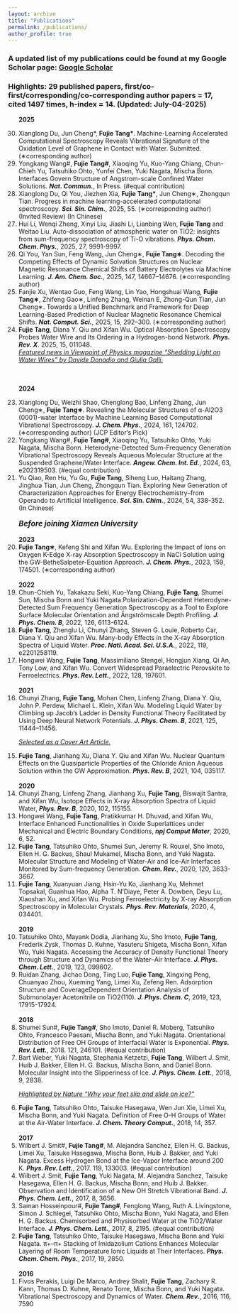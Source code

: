 ```yaml
---
layout: archive
title: "Publications"
permalink: /publications/
author_profile: true
---
```

### A updated list of my publications could be found at my Google Scholar page: [Google Scholar](https://scholar.google.com/citations?user=-Rx1hiIAAAAJ&hl=en) 

### **Highlights**: 29 published papers, first/co-first/corresponding/co-corresponding author papers = 17, cited 1497 times, h-index = 14. (Updated: July-04-2025)

<ol reversed>

<b>2025</b>

<li>Xianglong Du, Jun Cheng*, <b>Fujie Tang*</b>. Machine-Learning Accelerated Computational Spectroscopy Reveals Vibrational Signature of the Oxidation Level of Graphene in Contact with Water. Submitted. (∗corresponding author)</li>

<li>Yongkang Wang#, <b>Fujie Tang#</b>, Xiaoqing Yu, Kuo-Yang Chiang, Chun-Chieh Yu, Tatsuhiko Ohto, Yunfei Chen, Yuki Nagata, Mischa Bonn. Interfaces Govern Structure of Angstrom-scale Confined Water Solutions. <b><i>Nat. Commun.</i></b>, In Press. (#equal contribution)</li>

<li>Xianglong Du, Qi You, Jiezhen Xia, <b>Fujie Tang*</b>, Jun Cheng∗, Zhongqun Tian. Progress in machine learning-accelerated computational spectroscopy. <b><i>Sci. Sin. Chim.</i></b>, 2025, 55. (∗corresponding author) (Invited Review) (In Chinese)</li>

<li>Hui Li, Wenqi Zheng, Xinyi Liu, Jiashi Li, Lianbing Wen, <b>Fujie Tang</b> and Weitao Liu. Auto-dissociation of atmospheric water on TiO2: insights from sum-frequency spectroscopy of Ti-O vibrations. <b><i>Phys. Chem. Chem. Phys.</i></b>, 2025, 27, 9991-9997.</li>

<li>Qi You, Yan Sun, Feng Wang, Jun Cheng∗, <b>Fujie Tang∗</b>. Decoding the Competing Effects of Dynamic Solvation Structures on Nuclear Magnetic Resonance Chemical Shifts of Battery Electrolytes via Machine Learning. <b><i>J. Am. Chem. Soc.</i></b>, 2025, 147, 14667–14676. (∗corresponding author)</li>

<li>Fanjie Xu, Wentao Guo, Feng Wang, Lin Yao, Hongshuai Wang, <b>Fujie Tang∗</b>, Zhifeng Gao∗, Linfeng Zhang, Weinan E, Zhong-Qun Tian, Jun Cheng∗. Towards a Unified Benchmark and Framework for Deep Learning-Based Prediction of Nuclear Magnetic Resonance Chemical Shifts. <b><i>Nat. Comput. Sci.</i></b>, 2025, 15, 292–300. (∗corresponding author)</li>

<li><b>Fujie Tang</b>, Diana Y. Qiu and Xifan Wu. Optical Absorption Spectroscopy Probes Water Wire and Its Ordering in a Hydrogen-bond Network. <b><i>Phys. Rev. X</i></b>. 2025, 15, 011048.</li>
<u><i>Featured news in Viewpoint of Physics magazine “Shedding Light on Water Wires” by Davide Donadio and Giulia Galli.</i></u>

<br /><br />
<b>2024</b>
<br />

<li>Xianglong Du, Weizhi Shao, Chenglong Bao, Linfeng Zhang, Jun Cheng∗, <b>Fujie Tang∗</b>. Revealing the Molecular Structures of α-Al2O3 (0001)-water Interface by Machine Learning Based Computational Vibrational Spectroscopy. <b><i>J. Chem. Phys.</i></b>, 2024, 161, 124702. (∗corresponding author) (JCP Editor’s Pick)</li>

<li>Yongkang Wang#, <b>Fujie Tang#</b>, Xiaoqing Yu, Tatsuhiko Ohto, Yuki Nagata, Mischa Bonn. Heterodyne-Detected Sum-Frequency Generation Vibrational Spectroscopy Reveals Aqueous Molecular Structure at the Suspended Graphene/Water Interface. <b><i>Angew. Chem. Int. Ed.</i></b>, 2024, 63, e202319503. (#equal contribution)</li>

<li>Yu Qiao, Ren Hu, Yu Gu, <b>Fujie Tang</b>, Siheng Luo, Haitang Zhang, Jinghua Tian, Jun Cheng, Zhongqun Tian. Exploring New Generation of Characterization Approaches for Energy Electrochemistry–from Operando to Artificial Intelligence. <b><i>Sci. Sin. Chim.</i></b>, 2024, 54, 338-352. (In Chinese)</li>

<br />
<b><i><big>Before joining Xiamen University</big></i></b>
<br />

<br />
<b>2023</b>

<li><b>Fujie Tang∗</b>, Kefeng Shi and Xifan Wu. Exploring the Impact of Ions on Oxygen K-Edge X-ray Absorption Spectroscopy in NaCl Solution using the GW-BetheSalpeter-Equation Approach. <b><i>J. Chem. Phys.</i></b>, 2023, 159, 174501. (∗corresponding author)</li>

<br />
<b>2022</b>

<li>Chun-Chieh Yu, Takakazu Seki, Kuo-Yang Chiang, <b>Fujie Tang</b>, Shumei Sun, Mischa Bonn and Yuki Nagata.Polarization-Dependent Heterodyne-Detected Sum Frequency Generation Spectroscopy as a Tool to Explore Surface Molecular Orientation and Ångströmscale Depth Profiling. <b><i>J. Phys. Chem. B</i></b>, 2022, 126, 6113-6124.</li>

<li><b>Fujie Tang</b>, Zhenglu Li, Chunyi Zhang, Steven G. Louie, Roberto Car, Diana Y. Qiu and Xifan Wu. Many-body Effects in the X-ray Absorption Spectra of Liquid Water. <b><i>Proc. Natl. Acad. Sci. U.S.A.</i></b>, 2022, 119, e2201258119.</li>

<li>Hongwei Wang, <b>Fujie Tang</b>, Massimiliano Stengel, Hongjun Xiang, Qi An, Tony Low, and Xifan Wu. Convert Widespread Paraelectric Perovskite to Ferroelectrics. <b><i>Phys. Rev. Lett.</i></b>, 2022, 128, 197601.</li>

<br />
<b>2021</b>

<li>Chunyi Zhang, <b>Fujie Tang</b>, Mohan Chen, Linfeng Zhang, Diana Y. Qiu, John P. Perdew, Michael L. Klein, Xifan Wu. Modeling Liquid Water by Climbing up Jacob’s Ladder in Density Functional Theory Facilitated by Using Deep Neural Network Potentials. <b><i>J. Phys. Chem. B</i></b>, 2021, 125, 11444–11456.</li>

<u><i>Selected as a Cover Art Article.</i></u>

<li><b>Fujie Tang</b>, Jianhang Xu, Diana Y. Qiu and Xifan Wu. Nuclear Quantum Effects on the Quasiparticle Properties of the Chloride Anion Aqueous Solution within the GW Approximation. <b><i>Phys. Rev. B</i></b>, 2021, 104, 035117.</li>

<br />
<b>2020</b>

<li>Chunyi Zhang, Linfeng Zhang, Jianhang Xu, <b>Fujie Tang</b>, Biswajit Santra, and Xifan Wu, Isotope Effects in X-ray Absorption Spectra of Liquid Water, <b><i>Phys. Rev. B</i></b>, 2020, 102, 115155.</li>

<li>Hongwei Wang, <b>Fujie Tang</b>, Pratikkumar H. Dhuvad, and Xifan Wu, Interface Enhanced Functionalities in Oxide Superlattices under Mechanical and Electric Boundary Conditions, <b><i>npj Comput Mater</i></b>, 2020, 6, 52.</li>

<li><b>Fujie Tang</b>, Tatsuhiko Ohto, Shumei Sun, Jeremy R. Rouxel, Sho Imoto, Ellen H. G. Backus, Shaul Mukamel, Mischa Bonn, and Yuki Nagata. Molecular Structure and Modeling of Water-Air and Ice-Air Interfaces Monitored by Sum-frequency Generation. <b><i>Chem. Rev.</i></b>, 2020, 120, 3633-3667.</li>

<li><b>Fujie Tang</b>, Xuanyuan Jiang, Hsin-Yu Ko, Jianhang Xu, Mehmet Topsakal, Guanhua Hao, Alpha T. N’Diaye, Peter A. Dowben, Deyu Lu, Xiaoshan Xu, and Xifan Wu. Probing Ferroelectricity by X-ray Absorption Spectroscopy in Molecular Crystals. <b><i>Phys. Rev. Materials</i></b>, 2020, 4, 034401.</li>

<br />
<b>2019</b>

<li>Tatsuhiko Ohto, Mayank Dodia, Jianhang Xu, Sho Imoto, <b>Fujie Tang</b>, Frederik Zysk, Thomas D. Kuhne, Yasuteru Shigeta, Mischa Bonn, Xifan Wu, Yuki Nagata. Accessing the Accuracy of Density Functional Theory through Structure and Dynamics of the Water–Air Interface. <b><i>J. Phys. Chem. Lett.</i></b>, 2019, 123, 099602.</li>

<li>Ruidan Zhang, Jichao Dong, Ting Luo, <b>Fujie Tang</b>, Xingxing Peng, Chuanyao Zhou, Xueming Yang, Limei Xu, Zefeng Ren. Adsorption Structure and CoverageDependent Orientation Analysis of Submonolayer Acetonitrile on TiO2(110). <b><i>J. Phys. Chem. C</i></b>, 2019, 123, 17915-17924.</li>

<br />
<b>2018</b>

<li>Shumei Sun#, <b>Fujie Tang#</b>, Sho Imoto, Daniel R. Moberg, Tatsuhiko Ohto, Francesco Paesani, Mischa Bonn, and Yuki Nagata. Orientational Distribution of Free OH Groups of Interfacial Water is Exponential. <b><i>Phys. Rev. Lett.</i></b>, 2018. 121, 246101. (#equal contribution)</li>

<li>Bart Weber, Yuki Nagata, Stephania Ketzetzi, <b>Fujie Tang</b>, Wilbert J. Smit, Huib J. Bakker, Ellen H. G. Backus, Mischa Bonn, and Daniel Bonn. Molecular Insight into the Slipperiness of Ice. <b><i>J. Phys. Chem. Lett.</i></b>, 2018, 9, 2838.</li>

<u><i>Highlighted by Nature “Why your feet slip and slide on ice?”</i></u>

<li><b>Fujie Tang</b>, Tatsuhiko Ohto, Taisuke Hasegawa, Wen Jun Xie, Limei Xu, Mischa Bonn, and Yuki Nagata. Definition of Free O-H Groups of Water at the Air-Water Interface. <b><i>J. Chem. Theory Comput.</i></b>, 2018, 14, 357.</li>

<br />
<b>2017</b>

<li>Wilbert J. Smit#, <b>Fujie Tang#</b>, M. Alejandra Sanchez, Ellen H. G. Backus, Limei Xu, Taisuke Hasegawa, Mischa Bonn, Huib J. Bakker, and Yuki Nagata. Excess Hydrogen Bond at the Ice-Vapor Interface around 200 K. <b><i>Phys. Rev. Lett.</i></b>, 2017. 119, 133003. (#equal contribution)</li>

<li>Wilbert J. Smit, <b>Fujie Tang</b>, Yuki Nagata, M. Alejandra Sanchez, Taisuke Hasegawa, Ellen H. G. Backus, Mischa Bonn, and Huib J. Bakker. Observation and Identification of a New OH Stretch Vibrational Band. <b><i>J. Phys. Chem. Lett.</i></b>, 2017, 8, 3656.</li>

<li>Saman Hosseinpour#, <b>Fujie Tang#</b>, Fenglong Wang, Ruth A. Livingstone, Simon J. Schlegel, Tatsuhiko Ohto, Mischa Bonn, Yuki Nagata, and Ellen H. G. Backus. Chemisorbed and Physisorbed Water at the TiO2/Water Interface. <b><i>J. Phys. Chem. Lett.</i></b>, 2017, 8, 2195. (#equal contribution)</li>

<li><b>Fujie Tang</b>, Tatsuhiko Ohto, Taisuke Hasegawa, Mischa Bonn and Yuki Nagata. π+–π+ Stacking of Imidazolium Cations Enhances Molecular Layering of Room Temperature Ionic Liquids at Their Interfaces. <b><i>Phys. Chem. Chem. Phys.</i></b>, 2017, 19, 2850.</li>

<br />
<b>2016</b>

<li>Fivos Perakis, Luigi De Marco, Andrey Shalit, <b>Fujie Tang</b>, Zachary R. Kann, Thomas D. Kuhne, Renato Torre, Mischa Bonn, and Yuki Nagata. Vibrational Spectroscopy and Dynamics of Water. <b><i>Chem. Rev.</i></b>, 2016, 116, 7590</li>

</ol>









